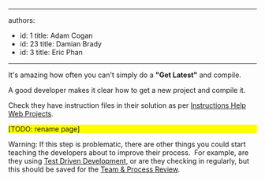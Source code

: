 

---
authors:
  - id: 1
    title: Adam Cogan
  - id: 23
    title: Damian Brady
  - id: 3
    title: Eric Phan
---




<span class='intro'> <p>It's amazing how often you can't simply do a <strong>&quot;</strong><strong>Get Latest&quot;</strong> and compile.</p>
<div>​A good developer makes it clear how to get a new project and compile it.</div>
<p>Check they have instruction files in their solution as per <a href="/SoftwareDevelopment/RulesToBetterDotNETProjects/Pages/InstructionsHelpImproveWebProjects.aspx">Instructions Help Web Projects</a>.</p>
<div style="background-color&#58;#ffff00;"><span style="background-color&#58;#ffff00;">[TODO&#58; rename page]</span></div> </span>

<p class="ssw-rteStyle-Tip">Warning&#58; If this step is problematic, there are other things you could start teaching&#160;the developers about to improve their process.&#160; For example, are they using <a href="/TFS/RulesToBetterVersionControlwithTFS(AKASourceControl)/Pages/TestDrivenProcess.aspx">Test Driven Development</a>, or are they checking in regularly, but this should be saved for the <a href="http&#58;//www.ssw.com.au/ssw/Consulting/SoftwareAudit.aspx">Team&#160;&amp;&#160;Process Review</a>.&#160;</p>


